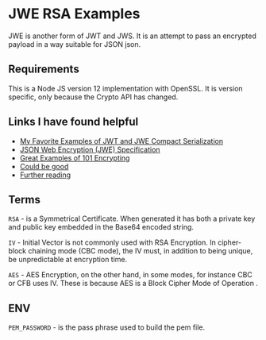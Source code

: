 # JWE RSA Examples

JWE is another form of JWT and JWS. It is an attempt to pass an encrypted payload in a way suitable for JSON json.

## Requirements

This is a Node JS version 12 implementation with OpenSSL. It is version specific, only because the Crypto API has changed. 

## Links I have found helpful

* [My Favorite Examples of JWT and JWE Compact Serialization](https://medium.facilelogin.com/jwt-jws-and-jwe-for-not-so-dummies-b63310d201a3)
* [JSON Web Encryption (JWE) Specification](https://tools.ietf.org/html/rfc7516)
* [Great Examples of 101 Encrypting](https://coolaj86.com/articles/asymmetric-public--private-key-encryption-in-node-js/)
* [Could be good](https://openid.net/specs/draft-jones-json-web-encryption-02.html)
* [Further reading](https://coolaj86.com/articles/asymmetric-public--private-key-encryption-in-node-js/)

## Terms

``RSA`` - is a Symmetrical Certificate. When generated it has both a private key and public key embedded in the Base64 encoded string.

``IV`` - Initial Vector is not commonly used with RSA Encryption. In cipher-block chaining mode (CBC mode), the IV must, in addition to being unique, be unpredictable at encryption time.

``AES`` - AES Encryption, on the other hand, in some modes, for instance CBC or CFB uses IV. These is because AES is a Block Cipher Mode of Operation .

## ENV

``PEM_PASSWORD`` - is the pass phrase used to build the pem file.
